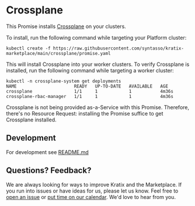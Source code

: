 # Crossplane

This Promise installs [Crossplane](https://www.crossplane.io/) on your clusters.

To install, run the following command while targeting your Platform cluster:

```
kubectl create -f https://raw.githubusercontent.com/syntasso/kratix-marketplace/main/crossplane/promise.yaml
```

This will install Crossplane into your worker clusters. To verify Crossplane is installed,
run the following command while targeting a worker cluster:

```
kubectl -n crossplane-system get deployments
NAME                      READY   UP-TO-DATE   AVAILABLE   AGE
crossplane                1/1     1            1           4m36s
crossplane-rbac-manager   1/1     1            1           4m36s
```

Crossplane is not being provided as-a-Service with this Promise. Therefore, there's
no Resource Request: installing the Promise suffice to get Crossplane installed.

## Development

For development see [README.md](./internal/README.md)

## Questions? Feedback?

We are always looking for ways to improve Kratix and the Marketplace. If you run into issues or have ideas for us, please let us know. Feel free to [open an issue](https://github.com/syntasso/kratix-marketplace/issues/new/choose) or [put time on our calendar](https://www.syntasso.io/contact-us). We'd love to hear from you.
